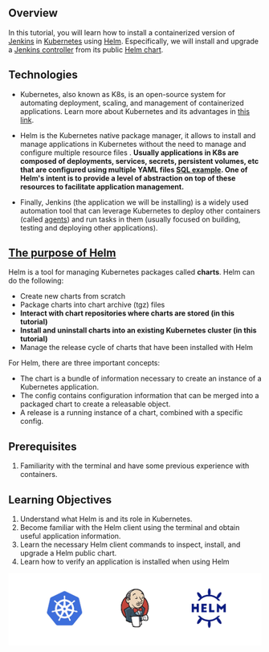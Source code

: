 ## Overview

In this tutorial, you will learn how to install a containerized version of [Jenkins](https://www.jenkins.io/) in [Kubernetes](https://kubernetes.io/) using [Helm](https://helm.sh/). Especifically, we will install and upgrade a [Jenkins controller](https://www.jenkins.io/doc/book/glossary/#general-terms) from its public [Helm chart](https://github.com/jenkinsci/helm-charts/tree/main/charts/jenkins).

## Technologies 

* Kubernetes, also known as K8s, is an open-source system for automating deployment, scaling, and management of containerized applications. Learn more about Kubernetes and its advantages in [this link](https://kubernetes.io/docs/concepts/overview/what-is-kubernetes/).

* Helm is the Kubernetes native package manager, it allows to install and manage applications in Kubernetes without the need to manage and configure multiple resource files . **Usually applications in K8s are composed of deployments, services, secrets, persistent volumes, etc that are configured using multiple YAML files [SQL example]((https://kubernetes.io/docs/tasks/run-application/run-single-instance-stateful-application/)). One of Helm's intent is to provide a level of abstraction on top of these resources to facilitate application management.** 

* Finally, Jenkins (the application we will be installing) is a widely used automation tool that can leverage Kubernetes to deploy other containers (called [agents](https://www.jenkins.io/doc/book/using/using-agents/)) and run tasks in them (usually focused on building, testing and deploying other applications).


## [The purpose of Helm](https://helm.sh/docs/topics/architecture/)

Helm is a tool for managing Kubernetes packages called **charts**. Helm can do the following:

* Create new charts from scratch
* Package charts into chart archive (tgz) files
* **Interact with chart repositories where charts are stored (in this tutorial)**
* **Install and uninstall charts into an existing Kubernetes cluster (in this tutorial)**
* Manage the release cycle of charts that have been installed with Helm

For Helm, there are three important concepts:

* The chart is a bundle of information necessary to create an instance of a Kubernetes application.
* The config contains configuration information that can be merged into a packaged chart to create a releasable object.
* A release is a running instance of a chart, combined with a specific config.


## Prerequisites

1. Familiarity with the terminal and have some previous experience with containers.

## Learning Objectives

1. Understand what Helm is and its role in Kubernetes.
2. Become familiar with the Helm client using the terminal and obtain useful application information.
3. Learn the necessary Helm client commands to inspect, install, and upgrade a Helm public chart.
4. Learn how to verify an application is installed when using Helm


![Helm Logo](./../assets/intro.png)

